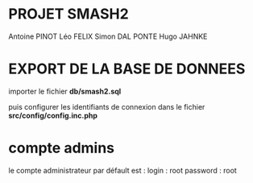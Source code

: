 # PROJET SMASH2

Antoine PINOT
Léo FELIX
Simon DAL PONTE
Hugo JAHNKE

# EXPORT DE LA BASE DE DONNEES
importer le fichier **db/smash2.sql**

puis configurer les identifiants de connexion dans le fichier **src/config/config.inc.php**

# compte admins
le compte administrateur par défault est :
login : root
password : root
